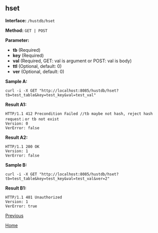 ## hset ##

**Interface:** `/hustdb/hset`

**Method:** `GET | POST`

**Parameter:** 

*  **tb** (Required)  
*  **key** (Required)  
*  **val** (Required, GET: val is argument or POST: val is body)  
*  **ttl** (Optional, default: 0)
*  **ver** (Optional, default: 0)    

**Sample A:**

    curl -i -X GET "http://localhost:8085/hustdb/hset?tb=test_table&key=test_key&val=test_val"

**Result A1:**

	HTTP/1.1 412 Precondition Failed //tb maybe not hash, reject hash request；or tb not exist
	Version: 0
	VerError: false

**Result A2:**

	HTTP/1.1 200 OK
	Version: 1
	VerError: false

**Sample B:**

    curl -i -X GET "http://localhost:8085/hustdb/hset?tb=test_table&key=test_key&val=test_val&ver=2"

**Result B1:**

	HTTP/1.1 401 Unauthorized
	Version: 1
	VerError: true

[Previous](../hustdb.md)

[Home](../../../index.md)